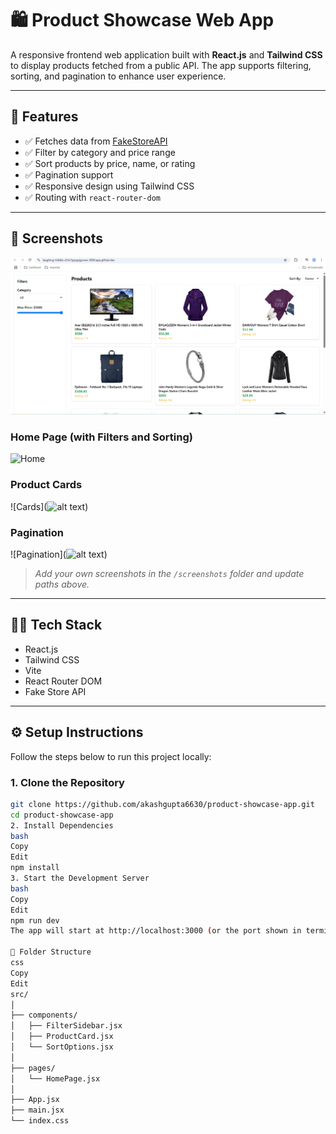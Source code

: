 # 🛍️ Product Showcase Web App

A responsive frontend web application built with **React.js** and **Tailwind CSS** to display products fetched from a public API. The app supports filtering, sorting, and pagination to enhance user experience.

---

## 🚀 Features

- ✅ Fetches data from [FakeStoreAPI](https://fakestoreapi.com)
- ✅ Filter by category and price range
- ✅ Sort products by price, name, or rating
- ✅ Pagination support
- ✅ Responsive design using Tailwind CSS
- ✅ Routing with `react-router-dom`

---

## 📸 Screenshots

![alt text](screenshots/image.png)
### Home Page (with Filters and Sorting)
![Home]()

### Product Cards
![Cards](![alt text](screenshots/image-1.png))

### Pagination
![Pagination](![alt text](screenshots/image-2.png))

> _Add your own screenshots in the `/screenshots` folder and update paths above._

---

## 🧑‍💻 Tech Stack

- React.js
- Tailwind CSS
- Vite
- React Router DOM
- Fake Store API

---

## ⚙️ Setup Instructions

Follow the steps below to run this project locally:

### 1. Clone the Repository

```bash
git clone https://github.com/akashgupta6630/product-showcase-app.git
cd product-showcase-app
2. Install Dependencies
bash
Copy
Edit
npm install
3. Start the Development Server
bash
Copy
Edit
npm run dev
The app will start at http://localhost:3000 (or the port shown in terminal).

📁 Folder Structure
css
Copy
Edit
src/
│
├── components/
│   ├── FilterSidebar.jsx
│   ├── ProductCard.jsx
│   └── SortOptions.jsx
│
├── pages/
│   └── HomePage.jsx
│
├── App.jsx
├── main.jsx
└── index.css
